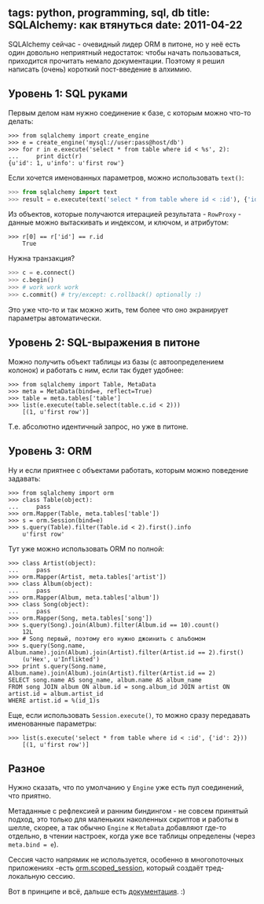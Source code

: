 tags: python, programming, sql, db
title:  SQLAlchemy: как втянуться
date: 2011-04-22
----

SQLAlchemy сейчас - очевидный лидер ORM в питоне, но у неë есть один
довольно неприятный недостаток: чтобы начать пользоваться, приходится
прочитать немало документации. Поэтому я решил написать (очень) короткий
пост-введение в алхимию.

Уровень 1: SQL руками
---------------------

Первым делом нам нужно соединение к базе, с которым можно что-то делать:

    >>> from sqlalchemy import create_engine
    >>> e = create_engine('mysql://user:pass@host/db')
    >>> for r in e.execute('select * from table where id < %s', 2):
    ...     print dict(r)
    {u'id': 1, u'info': u'first row'}

Если хочется именованных параметров, можно использовать `text()`:

```python
>>> from sqlalchemy import text
>>> result = e.execute(text('select * from table where id < :id'), {'id': 2})
```

Из объектов, которые получаются итерацией результата - `RowProxy` -
данные можно вытаскивать и индексом, и ключом, и атрибутом:

    >>> r[0] == r['id'] == r.id
        True

Нужна транзакция?

```python
>>> c = e.connect()
>>> c.begin()
>>> # work work work
>>> c.commit() # try/except: c.rollback() optionally :)
```

Это уже что-то и так можно жить, тем более что оно экранирует параметры
автоматически.

Уровень 2: SQL-выражения в питоне
---------------------------------

Можно получить объект таблицы из базы (с автоопределением колонок) и
работать с ним, если так будет удобнее:

    >>> from sqlalchemy import Table, MetaData
    >>> meta = MetaData(bind=e, reflect=True)
    >>> table = meta.tables['table']
    >>> list(e.execute(table.select(table.c.id < 2)))
        [(1, u'first row')]

Т.е. абсолютно идентичный запрос, но уже в питоне.

Уровень 3: ORM
--------------

Ну и если приятнее с объектами работать, которым можно поведение
задавать:

    >>> from sqlalchemy import orm
    >>> class Table(object):
    ...     pass
    >>> orm.Mapper(Table, meta.tables['table'])
    >>> s = orm.Session(bind=e)
    >>> s.query(Table).filter(Table.id < 2).first().info
        u'first row'

Тут уже можно использовать ORM по полной:

    >>> class Artist(object):
    ...     pass
    >>> orm.Mapper(Artist, meta.tables['artist'])
    >>> class Album(object):
    ...     pass
    >>> orm.Mapper(Album, meta.tables['album'])
    >>> class Song(object):
    ...     pass
    >>> orm.Mapper(Song, meta.tables['song'])
    >>> s.query(Song).join(Album).filter(Album.id == 10).count()
        12L
    >>> # Song первый, поэтому его нужно джоинить с альбомом
    >>> s.query(Song.name, Album.name).join(Album).join(Artist).filter(Artist.id == 2).first()
        (u'Hex', u'Inflikted')
    >>> print s.query(Song.name, Album.name).join(Album).join(Artist).filter(Artist.id == 2)
    SELECT song.name AS song_name, album.name AS album_name
    FROM song JOIN album ON album.id = song.album_id JOIN artist ON artist.id = album.artist_id
    WHERE artist.id = %(id_1)s

Еще, если использовать `Session.execute()`, то можно сразу передавать
именованные параметры:

    >>> list(s.execute('select * from table where id < :id', {'id': 2}))
        [(1, u'first row')]

Разное
------

Нужно сказать, что по умолчанию у `Engine` уже есть пул соединений, что
приятно.

Метаданные с рефлексией и ранним биндингом - не совсем принятый подход,
это только для маленьких наколенных скриптов и работы в шелле, скорее, а
так обычно `Engine` к `MetaData` добавляют где-то отдельно, в чтении
настроек, когда уже все таблицы определены (через `meta.bind = e`).

Сессия часто напрямик не используется, особенно в многопоточных
приложениях -есть [orm.scoped_session][1], который создаëт
тред-локальную сессию.

Вот в принципе и всë, дальше есть
[документация](http://www.sqlalchemy.org/docs/). :)

[1]: http://www.sqlalchemy.org/docs/orm/session.html?highlight=scoped_session#sqlalchemy.orm.scoped_session

